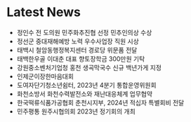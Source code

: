 # Latest News
-  정인수 전 도의원 민주화추진협 선정 민추인의상 수상
-  정선군 중대재해예방 노력 우수사업장 직원 시상
-  태백시 철암동행정복지센터 경로당 위문품 전달
-  태백한우골 이대춘 대표 향토장학금 300만원 기탁
-  강원중소벤처기업청 홍천 생곡막국수 신규 백년가게 지정
-  인제군이장한마음대회
-  도여자단기청소년쉼터, 2023년 4분기 통합운영위원회
-  화천소방서 화천수력발전소와 재난대응체계 업무협약
-  한국떡류식품가공협회 춘천시지부, 2024년 적십자 특별회비 전달
-  민주평통 원주시협의회 2023년 정기회의 개최
